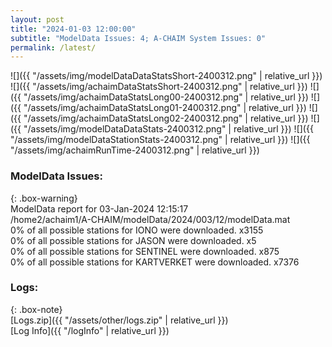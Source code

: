 ```yaml
---
layout: post
title: "2024-01-03 12:00:00"
subtitle: "ModelData Issues: 4; A-CHAIM System Issues: 0"
permalink: /latest/
---
```


![]({{ "/assets/img/modelDataDataStatsShort-2400312.png" | relative_url }})
![]({{ "/assets/img/achaimDataStatsShort-2400312.png" | relative_url }})
![]({{ "/assets/img/achaimDataStatsLong00-2400312.png" | relative_url }})
![]({{ "/assets/img/achaimDataStatsLong01-2400312.png" | relative_url }})
![]({{ "/assets/img/achaimDataStatsLong02-2400312.png" | relative_url }})
![]({{ "/assets/img/modelDataDataStats-2400312.png" | relative_url }})
![]({{ "/assets/img/modelDataStationStats-2400312.png" | relative_url }})
![]({{ "/assets/img/achaimRunTime-2400312.png" | relative_url }})


### ModelData Issues:  
  
{: .box-warning}  
 ModelData report for 03-Jan-2024 12:15:17   
 /home2/achaim1/A-CHAIM/modelData/2024/003/12/modelData.mat   
 0% of all possible stations for IONO were downloaded. x3155   
 0% of all possible stations for JASON were downloaded. x5   
 0% of all possible stations for SENTINEL were downloaded. x875   
 0% of all possible stations for KARTVERKET were downloaded. x7376   
  


### Logs:  
  
{: .box-note}  
[Logs.zip]({{ "/assets/other/logs.zip" | relative_url }})  
[Log Info]({{ "/logInfo" | relative_url }})  
